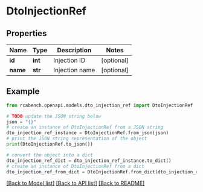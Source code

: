 # DtoInjectionRef


## Properties

Name | Type | Description | Notes
------------ | ------------- | ------------- | -------------
**id** | **int** | Injection ID | [optional] 
**name** | **str** | Injection name | [optional] 

## Example

```python
from rcabench.openapi.models.dto_injection_ref import DtoInjectionRef

# TODO update the JSON string below
json = "{}"
# create an instance of DtoInjectionRef from a JSON string
dto_injection_ref_instance = DtoInjectionRef.from_json(json)
# print the JSON string representation of the object
print(DtoInjectionRef.to_json())

# convert the object into a dict
dto_injection_ref_dict = dto_injection_ref_instance.to_dict()
# create an instance of DtoInjectionRef from a dict
dto_injection_ref_from_dict = DtoInjectionRef.from_dict(dto_injection_ref_dict)
```
[[Back to Model list]](../README.md#documentation-for-models) [[Back to API list]](../README.md#documentation-for-api-endpoints) [[Back to README]](../README.md)


